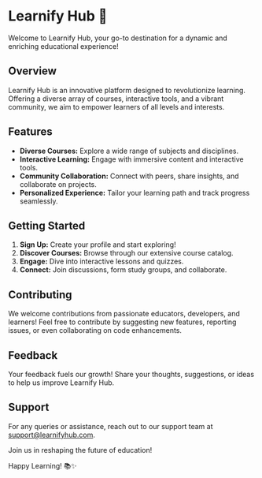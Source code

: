 # Learnify Hub 🚀

Welcome to Learnify Hub, your go-to destination for a dynamic and enriching educational experience!

## Overview
Learnify Hub is an innovative platform designed to revolutionize learning. Offering a diverse array of courses, interactive tools, and a vibrant community, we aim to empower learners of all levels and interests.

## Features
- **Diverse Courses:** Explore a wide range of subjects and disciplines.
- **Interactive Learning:** Engage with immersive content and interactive tools.
- **Community Collaboration:** Connect with peers, share insights, and collaborate on projects.
- **Personalized Experience:** Tailor your learning path and track progress seamlessly.

## Getting Started
1. **Sign Up:** Create your profile and start exploring!
2. **Discover Courses:** Browse through our extensive course catalog.
3. **Engage:** Dive into interactive lessons and quizzes.
4. **Connect:** Join discussions, form study groups, and collaborate.

## Contributing
We welcome contributions from passionate educators, developers, and learners! Feel free to contribute by suggesting new features, reporting issues, or even collaborating on code enhancements.

## Feedback
Your feedback fuels our growth! Share your thoughts, suggestions, or ideas to help us improve Learnify Hub.

## Support
For any queries or assistance, reach out to our support team at support@learnifyhub.com.

Join us in reshaping the future of education!

Happy Learning! 📚✨
